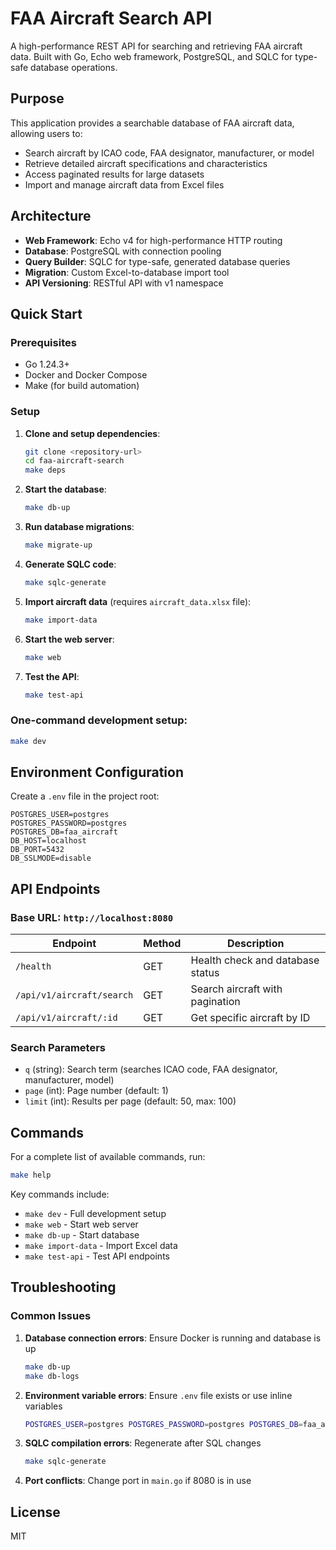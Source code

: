 # FAA Aircraft Search API

A high-performance REST API for searching and retrieving FAA aircraft data. Built with Go, Echo web framework, PostgreSQL, and SQLC for type-safe database operations.

## Purpose

This application provides a searchable database of FAA aircraft data, allowing users to:
- Search aircraft by ICAO code, FAA designator, manufacturer, or model
- Retrieve detailed aircraft specifications and characteristics
- Access paginated results for large datasets
- Import and manage aircraft data from Excel files

## Architecture

- **Web Framework**: Echo v4 for high-performance HTTP routing
- **Database**: PostgreSQL with connection pooling
- **Query Builder**: SQLC for type-safe, generated database queries
- **Migration**: Custom Excel-to-database import tool
- **API Versioning**: RESTful API with v1 namespace

## Quick Start

### Prerequisites

- Go 1.24.3+
- Docker and Docker Compose
- Make (for build automation)

### Setup

1. **Clone and setup dependencies**:
   ```bash
   git clone <repository-url>
   cd faa-aircraft-search
   make deps
   ```

2. **Start the database**:
   ```bash
   make db-up
   ```

3. **Run database migrations**:
   ```bash
   make migrate-up
   ```

4. **Generate SQLC code**:
   ```bash
   make sqlc-generate
   ```

5. **Import aircraft data** (requires `aircraft_data.xlsx` file):
   ```bash
   make import-data
   ```

6. **Start the web server**:
   ```bash
   make web
   ```

7. **Test the API**:
   ```bash
   make test-api
   ```

### One-command development setup:
```bash
make dev
```

## Environment Configuration

Create a `.env` file in the project root:

```env
POSTGRES_USER=postgres
POSTGRES_PASSWORD=postgres
POSTGRES_DB=faa_aircraft
DB_HOST=localhost
DB_PORT=5432
DB_SSLMODE=disable
```

## API Endpoints

### Base URL: `http://localhost:8080`

| Endpoint | Method | Description |
|----------|--------|-------------|
| `/health` | GET | Health check and database status |
| `/api/v1/aircraft/search` | GET | Search aircraft with pagination |
| `/api/v1/aircraft/:id` | GET | Get specific aircraft by ID |

### Search Parameters

- `q` (string): Search term (searches ICAO code, FAA designator, manufacturer, model)
- `page` (int): Page number (default: 1)
- `limit` (int): Results per page (default: 50, max: 100)

## Commands

For a complete list of available commands, run:

```bash
make help
```

Key commands include:
- `make dev` - Full development setup
- `make web` - Start web server
- `make db-up` - Start database
- `make import-data` - Import Excel data
- `make test-api` - Test API endpoints

## Troubleshooting

### Common Issues

1. **Database connection errors**: Ensure Docker is running and database is up
   ```bash
   make db-up
   make db-logs
   ```

2. **Environment variable errors**: Ensure `.env` file exists or use inline variables
   ```bash
   POSTGRES_USER=postgres POSTGRES_PASSWORD=postgres POSTGRES_DB=faa_aircraft make count-data
   ```

3. **SQLC compilation errors**: Regenerate after SQL changes
   ```bash
   make sqlc-generate
   ```

4. **Port conflicts**: Change port in `main.go` if 8080 is in use

## License

MIT